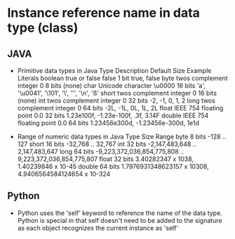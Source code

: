 # Instance reference name in data type (class) 

## JAVA
 * Primitive data types in Java
  Type	Description	Default	Size	Example Literals
  boolean	true or false	false	1 bit	true, false
  byte	twos complement integer	0	8 bits	(none)
  char	Unicode character	\u0000	16 bits	'a', '\u0041', '\101', '\\', '\'', '\n', 'ß'
  short	twos complement integer	0	16 bits	(none)
  int	twos complement integer	0	32 bits	-2, -1, 0, 1, 2
  long	twos complement integer	0	64 bits	-2L, -1L, 0L, 1L, 2L
  float	IEEE 754 floating point	0.0	32 bits	1.23e100f, -1.23e-100f, .3f, 3.14F
  double	IEEE 754 floating point	0.0	64 bits	1.23456e300d, -1.23456e-300d, 1e1d


* Range of numeric data types in Java
  Type	Size	Range
  byte	8 bits	-128 .. 127
  short	16 bits	-32,768 .. 32,767
  int	32 bits	-2,147,483,648 .. 2,147,483,647
  long	64 bits	-9,223,372,036,854,775,808 .. 9,223,372,036,854,775,807
  float	32 bits	3.40282347 x 1038, 1.40239846 x 10-45
  double	64 bits	1.7976931348623157 x 10308, 4.9406564584124654 x 10-324


## Python
* Python uses the 'self' keyword to reference the name of the data type. Python is special in that self doesn't need to be added to the signature as each object recognizes the current instance as 'self'
